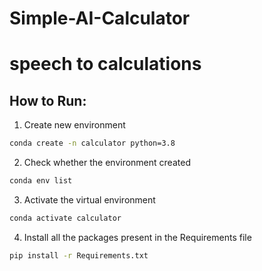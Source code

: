 # Simple-AI-Calculator
# speech to calculations 

## How to Run:
1. Create new environment

```bash 
conda create -n calculator python=3.8

```
2. Check whether the environment created

```bash 
conda env list

```
3. Activate the virtual environment

```bash 
conda activate calculator

```
4. Install all the packages present in the Requirements file

```bash 
pip install -r Requirements.txt

```

